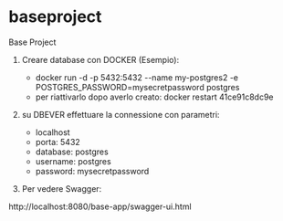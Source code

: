 # baseproject
Base Project

1) Creare database con DOCKER (Esempio):
    - docker run -d -p 5432:5432 --name my-postgres2 -e POSTGRES_PASSWORD=mysecretpassword postgres
    - per riattivarlo dopo averlo creato: docker restart 41ce91c8dc9e
2) su DBEVER effettuare la connessione con parametri:

    - localhost
    - porta: 5432
    - database: postgres
    - username: postgres
    - password: mysecretpassword
    
3) Per vedere Swagger: 

http://localhost:8080/base-app/swagger-ui.html
